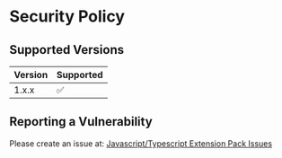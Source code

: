 # Security Policy

## Supported Versions

| Version | Supported          |
| ------- | ------------------ |
| 1.x.x   | :white_check_mark: |

## Reporting a Vulnerability

Please create an issue at: [Javascript/Typescript Extension Pack Issues](https://github.com/rcptumthta/nestjs-expressjs-webpack-boilerplate/issues)

